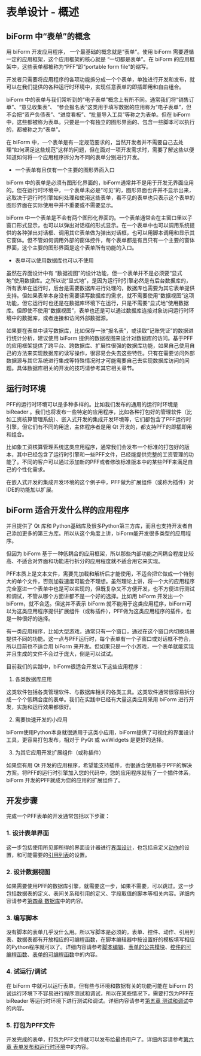 # 表单设计 - 概述

## biForm 中“表单”的概念

用 biForm 开发应用程序， 一个最基础的概念就是“表单”。使用 biForm 需要遵循一定的应用框架，这个应用框架的核心就是  “一切都是表单”。在 biForm 的应用框架中，这些表单都被称为“PFF”即“portable form file”的缩写。

开发者只需要将应用程序的各项功能拆分成一个个表单，单独进行开发和发布，就可以在我们提供的各种运行时环境中，实现任意表单的即插即用和自由组合。

biForm 中的表单与我们常听到的“电子表单”概念上有所不同。通常我们将“销售订单”、“意见收集表”、 “参会报名表”这类用于填写数据的应用称为“电子表单”，但不会把“资产负债表”、“进度看板”、“批量导入工具”等称之为表单。但在 biForm 中，这些都被称为表单。只要是一个有独立的图形界面的、包含一些脚本可以执行的，都被称之为“表单”。

在 biForm 中，一个表单是有一定规范要求的，当然开发者并不需要自己去处理“如何满足这些规范”这样的问题，但在面对一项开发需求时，需要了解这些以便知道如何将一个应用程序拆分为不同的表单分别进行开发。

-  一个表单有且仅有一个主要的图形界面入口

biForm 中的表单是必须有图形化界面的，biForm通常并不是用于开发无界面应用的。但在运行时环境中，一个表单未必是“可见”的，图形界面也许并不显示出来，这取决于运行时引擎如何处理和使用这些表单，看不见的表单也只表示这个表单的图形界面在实际使用中并不重要或不需要显示。

biForm 中一个表单是不会有两个图形化界面的。一个表单通常会在主窗口里以子窗口形式显示，也可以以弹出对话框的形式显示。在一个表单中也可以调用系统提供的各种弹出对话框、调用其它表单做为弹出对话框，也可以用脚本调用和显示其它窗体。但不管如何调用外部的窗体控件，每个表单都是有且只有一个主要的窗体界面，这个主要的图形界面是这个表单所有功能的入口。

- 表单可以使用数据库也可以不使用

虽然在界面设计中有  “数据视图”的设计功能，但一个表单并不是必须要“显式地”使用数据库。之所以说“显式地”，是因为运行时引擎必然是有后台数据库的，所有表单在运行时，后台是需要数据库进行处理的，数据库也需要为其它表单提供支持。但如果表单本身没有需要读写数据库的需求，就不需要使用“数据视图”这项功能，但它运行时也还是在数据库环境下在运行，只是不需要“显式地”使用数据库。但即使不使用“数据视图”，表单也还是可以通过数据库连接对象访问运行时环境中的数据库，或者连接和访问外部数据源。

如果要在表单中读写数据库，比如保存一张“报名表”，或读取“记账凭证”的数据进行统计分析，建议使用 biForm 提供的数据视图来设计对数据库的访问。基于PFF的应用框架提供了跨平台、跨数据库、扩展性很强的数据库功能，如果自己使用自己的方法来实现数据库的读写操作，很容易会失去这些特性。只有在需要访问外部数据源与其它系统进行集成等特殊情况时才可能需要自己去实现数据库访问的问题。具体数据库相关的开发的技巧请参考其它相关章节。

## 运行时环境

PFF的运行时环境可以是多种多样的。比如我们发布的通用的运行时环境是 biReader 。我们也将发布一些特定的应用程序，比如各种打包好的管理软件（比如工资核算管理系统）、嵌入式开发的集成开发环境等，它们都包含了PFF运行时引擎，但它们有不同的用途，主体程序者是用 Qt 开发的，都支持PFF的即插即用和组合。

比如象工资核算管理系统这类应用程序，通常我们会发布一个标准的打包好的版本，其中已经包含了运行时引擎和一些PFF文件，已经能提供完整的工资管理的功能了。不同的客户可以通过添加新的PFF或者修改标准版本中的某些PFF来满足自己的个性化需求。

在嵌入式开发的集成开发环境的这个例子中，PFF做为扩展组件（或称为插件）对IDE的功能加以扩展。

## biForm 适合开发什么样的应用程序

并且提供了 Qt 库和 Python基础库及很多Python第三方库，而且也支持开发者自己添加更多的第三方库。所以从这个角度上讲，biForm能开发很多类型的应用程序。

但因为 biForm 基于一种低耦合的应用框架，所以那些内部功能之间耦合程度比较高、不适合对界面和功能进行拆分的应用程度就不适合用它来实现。

PFF本质上是文本文件，需要先加载和解析后才能使用，不适合把它做成一个特别大的单个文件，否则加载速度可能会不理想。虽然理论上讲，将一个大的应用程序完全塞进一个表单中也是可以实现的，但既复杂又不方便开发，也不方便进行测试和调试，不管从哪个方面讲都不是一个好的选择。比如用 biForm 开发出一个 biForm，就不合适。但这并不表示 biForm 就不能用于这类应用程序，biForm可以为这类应用程序提供扩展组件（或称插件），PFF做为这类应用程序的插件，也是一种很好的选择。

有一类应用程序，比如大型游戏，通常只有一个窗口，通过在这个窗口内切换场景提供不同的功能。这一点与PFF运行时，每个表单有一个子窗口或对话框不符合，所以目前也不适合用 biForm 来开发。但如果只是一个小游戏，一个表单就能实现并且生成的文件不会过于庞大，倒是可以试试。

目前我们的实践中，biForm很适合开发以下这些应用程序：

1.  各类数据库应用

这类软件包括各类管理软件、与数据库相关的各类工具。这类软件通常很容易拆分成一个个低耦合度的表单。我们在实践中已经有大量这类应用采用 biForm 进行开发，实施和运行效果都很好。

2.  需要快速开发的小应用

biForm使用Python本身就很适用于这类小应用，biForm提供了可视化的界面设计工具，更容易打包发布，相对于 PyQt 或 wxWidgets 是更好的选择。

3.  为其它应用开发扩展组件（或称插件）

如果您有用 Qt 开发的应用程序，希望能支持插件，也很适合使用基于PFF的解决方案。将PFF的运行时引擎加入您的代码中，您的应用程序就有了一个插件体系，biForm 开发的PFF就成为您的应用的扩展组件了。

##  开发步骤

完成一个PFF表单的开发通常包括以下步骤：

### 1. 设计表单界面

这一步包括使用所见即所得的界面设计器进行[界面设计](3-2-form)，也包括自定义[动作](3-4-action)的设置，和可能需要的[引用列表](3-5-reference)的设置。

### 2. 设计数据视图

如果需要使用PFF的数据库引擎，就需要这一步，如果不需要，可以跳过。这一步包括数据表的定义、表间关系和引用的定义、字段取值的脚本等相关内容。详细内容请参考[第四章 数据库](4-1-summary)中的内容。

### 3. 编写脚本

没有脚本的表单几乎没什么用。所以写脚本是必须的，表单、控件、动作、引用列表、数据表都有开放相应的可编程函数，在脚本编辑器中按设置好的模板填写相应的Python程序就可以了。详细内容请参考[脚本编辑](3-6-script)、[表单的公共模块](1-1-public)、[控件的可编程函数](1-4-openscript)、[表单的可编程函数](1-7-formscript)中的内容。

### 4. 试运行/调试

在 biForm 中就可以运行表单，但有些与环境和数据有关的功能可能在 biForm 的试运行环境下不容易进行程序测试和调试，所以在某些情况下，需要打包为PFF在 biReader 等运行时环境下进行测试和调试。详细内容请参考[第五章 测试和调试](5-1-summary)中的内容。

### 5. 打包为PFF文件

开发完成的表单，打包为PFF文件就可以发布给最终用户了。详细内容请参考[第六章 表单发布和运行时环境](6-1-runtime)中的内容。

